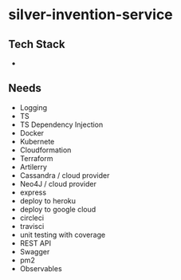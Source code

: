 # silver-invention-service

## Tech Stack
- 

## Needs
- Logging
- TS
- TS Dependency Injection
- Docker
- Kubernete
- Cloudformation
- Terraform
- Artilerry
- Cassandra / cloud provider
- Neo4J / cloud provider
- express
- deploy to heroku
- deploy to google cloud
- circleci
- travisci
- unit testing with coverage
- REST API
- Swagger
- pm2
- Observables